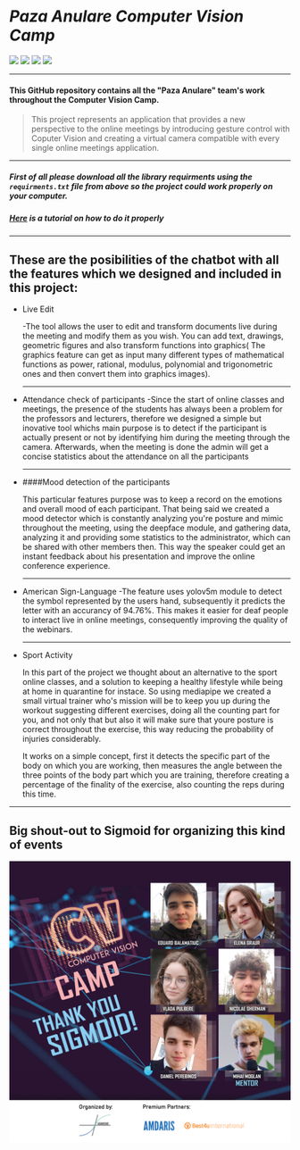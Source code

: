 # _Paza Anulare Computer Vision Camp_
<img src="https://img.shields.io/badge/Powered%20by-Paza%20Anulare-red">                      <img src="https://img.shields.io/badge/Give%20me%20SARMALE-420-red">                            <img src="https://img.shields.io/badge/Pay%20me%20a%20coffe-69-red">                            <img src="https://img.shields.io/badge/Dragon%20Balls-5%2F7-red">


------------------

#### __This GitHub repository contains all the "Paza Anulare" team's work throughout the Computer Vision Camp.__

> This project represents an application that provides a new perspective to the online meetings by introducing gesture control with Coputer Vision and creating a virtual camera compatible with every single online meetings application.

---

##### First of all please download all the library requirments using the `requirments.txt` file from above so the project could work properly on your computer.

##### [Here](https://www.youtube.com/watch?v=mBcmdcmZXJg&ab_channel=JieJenn) is a tutorial on how to do it properly

---

## These are the posibilities of the chatbot with all the features which we designed and included in this project:

- Live Edit
  
  -The tool allows the user to edit and transform documents live during the meeting and modify them as you wish. You can add text, drawings, geometric figures and also transform functions into graphics( The graphics feature can get as input many different types of mathematical functions as power, rational, modulus, polynomial and trigonometric ones and then convert them into graphics images).
  
  ---

- Attendance check of participants
  -Since the start of online classes and meetings, the presence of the students has always been a problem for the professors and lecturers, therefore we designed a simple but inovative tool whichs main purpose is to detect if the participant is actually present or not by identifying him during the meeting through the camera. Afterwards, when the meeting is done the admin will get a concise statistics about the attendance on all the participants
  
  ---

- ####Mood detection of the participants
  
  This particular features purpose was to keep a record on the emotions and overall mood of each participant. That being said we created a mood detector which is constantly analyzing you're posture and mimic throughout the meeting, using the deepface module, and gathering data, analyzing it and providing some statistics to the administrator, which can be shared with other members then. This way the speaker could get an instant feedback about his presentation and improve the online conference experience.
  
  ---

- American Sign-Language
  -The feature uses yolov5m module to detect the symbol represented by the users hand, subsequently it predicts the letter with an accurancy of 94.76%. This makes it easier for deaf people to interact live in online meetings, consequently improving the quality of the webinars. 
  
  ---

- Sport Activity
  
  In this part of the project we thought about an alternative to the sport online classes, and a solution to keeping a healthy lifestyle while being at home in quarantine for instace. So using mediapipe we created a small virtual trainer who's mission will be to keep you up during the workout suggesting different exercises, doing all the counting part for you, and not only that but also it will make sure that youre posture is correct throughout the exercise, this way reducing the probability of injuries considerably.
  
  It works on a simple concept, first it detects the specific part of the body on which you are working, then measures the angle between the three points of the body part which you are training, therefore creating a percentage of the finality of the exercise, also counting the reps during this time.

---

## Big shout-out to Sigmoid for organizing this kind of events

![](images/team_paza_thank_you_sgmd.png)
